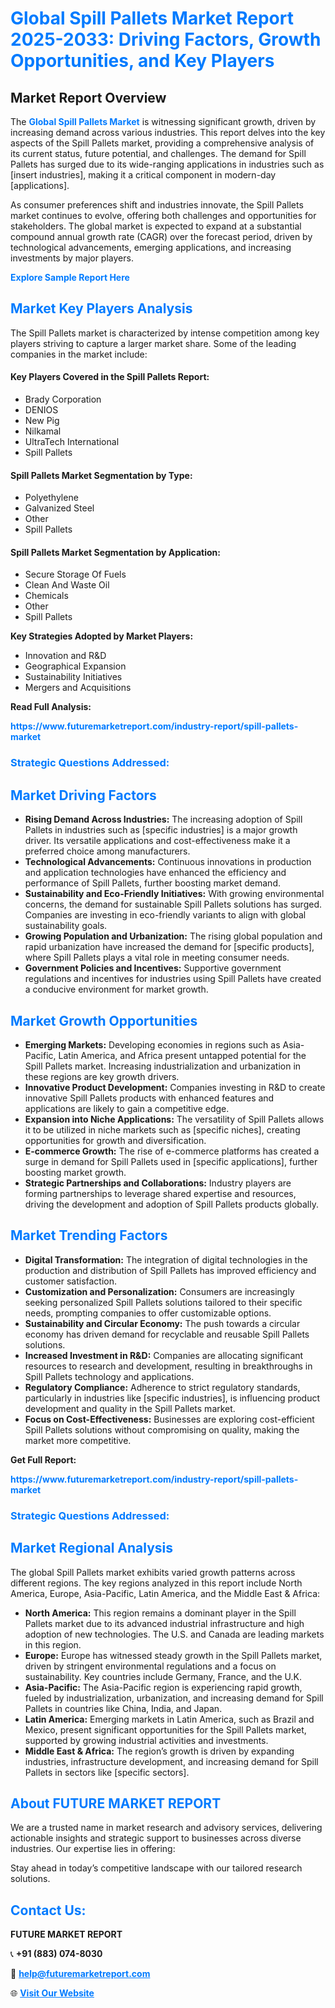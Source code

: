 <h1 style="color: #007BFF;">Global Spill Pallets Market Report 2025-2033: Driving Factors, Growth Opportunities, and Key Players</h1>

<section id="overview">
<h2>Market Report Overview</h2>
<p>The <a href="https://www.futuremarketreport.com/industry-report/spill-pallets-market" style="color: #007BFF; text-decoration: none;"><strong>Global Spill Pallets Market</strong></a> is witnessing significant growth, driven by increasing demand across various industries. This report delves into the key aspects of the Spill Pallets market, providing a comprehensive analysis of its current status, future potential, and challenges. The demand for Spill Pallets has surged due to its wide-ranging applications in industries such as [insert industries], making it a critical component in modern-day [applications].</p>
<p>As consumer preferences shift and industries innovate, the Spill Pallets market continues to evolve, offering both challenges and opportunities for stakeholders. The global market is expected to expand at a substantial compound annual growth rate (CAGR) over the forecast period, driven by technological advancements, emerging applications, and increasing investments by major players.</p>
</section>

<section id="overview">
<p><a href="https://www.futuremarketreport.com/request-sample/reportId=109866" style="color: #007BFF; text-decoration: none;"><strong>Explore Sample Report Here</strong></a></p>
</section>

<section id="key-players">
<h2 style="color: #007BFF;">Market Key Players Analysis</h2>
<p>The Spill Pallets market is characterized by intense competition among key players striving to capture a larger market share. Some of the leading companies in the market include:</p>
<h4>Key Players Covered in the Spill Pallets Report:</h4>
<ul><li>Brady Corporation</li><li>DENIOS</li><li>New Pig</li><li>Nilkamal</li><li>UltraTech International</li><li>Spill Pallets</li></ul>
<h4>Spill Pallets Market Segmentation by Type:</h4>
<ul><li>Polyethylene</li><li>Galvanized Steel</li><li>Other</li><li>Spill Pallets</li></ul>

<h4>Spill Pallets Market Segmentation by Application:</h4>
<ul><li>Secure Storage Of Fuels</li><li>Clean And Waste Oil</li><li>Chemicals</li><li>Other</li><li>Spill Pallets</li></ul>
<p><strong>Key Strategies Adopted by Market Players:</strong></p>
<ul>
<li>Innovation and R&D</li>
<li>Geographical Expansion</li>
<li>Sustainability Initiatives</li>
<li>Mergers and Acquisitions</li>
</ul>
</section>

<section>
<p><strong>Read Full Analysis: </strong></p><a href="https://www.futuremarketreport.com/industry-report/spill-pallets-market" style="color: #007BFF; text-decoration: none;"><strong>https://www.futuremarketreport.com/industry-report/spill-pallets-market</strong></a>
<h3 style="color: #007BFF;">Strategic Questions Addressed:</h3>
</section>

<section id="driving-factors">
<h2 style="color: #007BFF;">Market Driving Factors</h2>
<ul>
<li><strong>Rising Demand Across Industries:</strong> The increasing adoption of Spill Pallets in industries such as [specific industries] is a major growth driver. Its versatile applications and cost-effectiveness make it a preferred choice among manufacturers.</li>
<li><strong>Technological Advancements:</strong> Continuous innovations in production and application technologies have enhanced the efficiency and performance of Spill Pallets, further boosting market demand.</li>
<li><strong>Sustainability and Eco-Friendly Initiatives:</strong> With growing environmental concerns, the demand for sustainable Spill Pallets solutions has surged. Companies are investing in eco-friendly variants to align with global sustainability goals.</li>
<li><strong>Growing Population and Urbanization:</strong> The rising global population and rapid urbanization have increased the demand for [specific products], where Spill Pallets plays a vital role in meeting consumer needs.</li>
<li><strong>Government Policies and Incentives:</strong> Supportive government regulations and incentives for industries using Spill Pallets have created a conducive environment for market growth.</li>
</ul>
</section>

<section id="growth-opportunities">
<h2 style="color: #007BFF;">Market Growth Opportunities</h2>
<ul>
<li><strong>Emerging Markets:</strong> Developing economies in regions such as Asia-Pacific, Latin America, and Africa present untapped potential for the Spill Pallets market. Increasing industrialization and urbanization in these regions are key growth drivers.</li>
<li><strong>Innovative Product Development:</strong> Companies investing in R&D to create innovative Spill Pallets products with enhanced features and applications are likely to gain a competitive edge.</li>
<li><strong>Expansion into Niche Applications:</strong> The versatility of Spill Pallets allows it to be utilized in niche markets such as [specific niches], creating opportunities for growth and diversification.</li>
<li><strong>E-commerce Growth:</strong> The rise of e-commerce platforms has created a surge in demand for Spill Pallets used in [specific applications], further boosting market growth.</li>
<li><strong>Strategic Partnerships and Collaborations:</strong> Industry players are forming partnerships to leverage shared expertise and resources, driving the development and adoption of Spill Pallets products globally.</li>
</ul>
</section>

<section id="trending-factors">
<h2 style="color: #007BFF;">Market Trending Factors</h2>
<ul>
<li><strong>Digital Transformation:</strong> The integration of digital technologies in the production and distribution of Spill Pallets has improved efficiency and customer satisfaction.</li>
<li><strong>Customization and Personalization:</strong> Consumers are increasingly seeking personalized Spill Pallets solutions tailored to their specific needs, prompting companies to offer customizable options.</li>
<li><strong>Sustainability and Circular Economy:</strong> The push towards a circular economy has driven demand for recyclable and reusable Spill Pallets solutions.</li>
<li><strong>Increased Investment in R&D:</strong> Companies are allocating significant resources to research and development, resulting in breakthroughs in Spill Pallets technology and applications.</li>
<li><strong>Regulatory Compliance:</strong> Adherence to strict regulatory standards, particularly in industries like [specific industries], is influencing product development and quality in the Spill Pallets market.</li>
<li><strong>Focus on Cost-Effectiveness:</strong> Businesses are exploring cost-efficient Spill Pallets solutions without compromising on quality, making the market more competitive.</li>
</ul>
</section>

<section>
<p><strong>Get Full Report: </strong></p><a href="https://www.futuremarketreport.com/industry-report/spill-pallets-market" style="color: #007BFF; text-decoration: none;"><strong>https://www.futuremarketreport.com/industry-report/spill-pallets-market</strong></a>
<h3 style="color: #007BFF;">Strategic Questions Addressed:</h3>
</section>


<section id="regional-analysis">
<h2 style="color: #007BFF;">Market Regional Analysis</h2>
<p>The global Spill Pallets market exhibits varied growth patterns across different regions. The key regions analyzed in this report include North America, Europe, Asia-Pacific, Latin America, and the Middle East & Africa:</p>
<ul>
<li><strong>North America:</strong> This region remains a dominant player in the Spill Pallets market due to its advanced industrial infrastructure and high adoption of new technologies. The U.S. and Canada are leading markets in this region.</li>
<li><strong>Europe:</strong> Europe has witnessed steady growth in the Spill Pallets market, driven by stringent environmental regulations and a focus on sustainability. Key countries include Germany, France, and the U.K.</li>
<li><strong>Asia-Pacific:</strong> The Asia-Pacific region is experiencing rapid growth, fueled by industrialization, urbanization, and increasing demand for Spill Pallets in countries like China, India, and Japan.</li>
<li><strong>Latin America:</strong> Emerging markets in Latin America, such as Brazil and Mexico, present significant opportunities for the Spill Pallets market, supported by growing industrial activities and investments.</li>
<li><strong>Middle East & Africa:</strong> The region’s growth is driven by expanding industries, infrastructure development, and increasing demand for Spill Pallets in sectors like [specific sectors].</li>
</ul>
</section>

<footer>
<h2 style="color: #007BFF;">About FUTURE MARKET REPORT</h2>
<p>We are a trusted name in market research and advisory services, delivering actionable insights and strategic support to businesses across diverse industries. Our expertise lies in offering:</p>

<p>Stay ahead in today’s competitive landscape with our tailored research solutions.</p>

<h2 style="color: #007BFF;">Contact Us:</h2>
<p><strong>FUTURE MARKET REPORT</strong></p>
<p>📞 <strong>+91 (883) 074-8030</strong></p>
<p>📧 <strong><a href="mailto:help@futuremarketreport.com" style="color: #007BFF;">help@futuremarketreport.com</a></strong></p>
<p>🌐 <strong><a href="https://www.futuremarketreport.com/" style="color: #007BFF;">Visit Our Website</a></strong></p>
</footer>